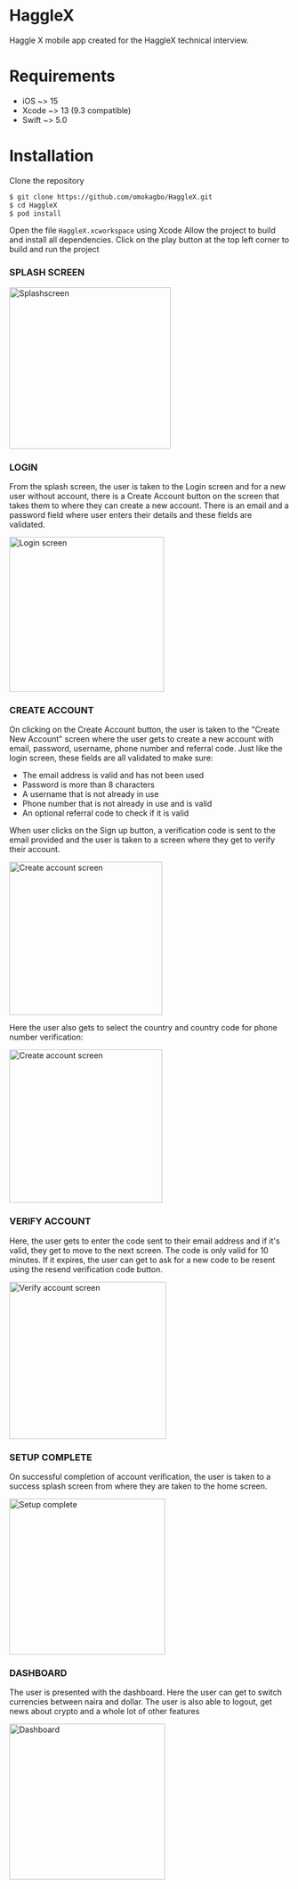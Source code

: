 # HaggleX

Haggle X mobile app created for the HaggleX technical interview.

# Requirements
- iOS ~> 15
- Xcode ~> 13 (9.3 compatible)
- Swift ~> 5.0

# Installation
Clone the repository
```sh
$ git clone https://github.com/omokagbo/HaggleX.git
$ cd HaggleX
$ pod install
```

Open the file `HaggleX.xcworkspace` using Xcode 
Allow the project to build and install all dependencies.
Click on the play button at the top left corner to build and run the project

### SPLASH SCREEN

<img width="290" alt="Splashscreen" src="https://user-images.githubusercontent.com/69020285/138555870-c973a3b2-96af-42d6-9d28-a3acdd7b4f65.png">  


### LOGIN

From the splash screen, the user is taken to the Login screen and for a new user without account, there is a Create Account button on the screen that takes them to where they can create a new account. There is an email and a password field where user enters their details and these fields are validated.

<img width="278" alt="Login screen" src="https://user-images.githubusercontent.com/69020285/138555920-7468b75f-0506-4f9c-aa45-b7d9ec2c709f.png">


### CREATE ACCOUNT

On clicking on the Create Account button, the user is taken to the "Create New Account" screen where the user gets to create a new account with email, password, username, phone number and referral code. Just like the login screen, these fields are all validated to make sure:
- The email address is valid and has not been used
- Password is more than 8 characters
- A username that is not already in use
- Phone number that is not already in use and is valid
- An optional referral code to check if it is valid

When user clicks on the Sign up button, a verification code is sent to the email provided and the user is taken to a screen where they get to verify their account.

<img width="275" alt="Create account screen" src="https://user-images.githubusercontent.com/69020285/138556081-bb5b01bf-7444-4b61-8daf-295fa4c93719.png">

Here the user also gets to select the country and country code for phone number verification:

<img width="275" alt="Create account screen" src="https://user-images.githubusercontent.com/69020285/138556470-311ae2cc-7baa-4092-9795-205e38e0b74b.png">


### VERIFY ACCOUNT
Here, the user gets to enter the code sent to their email address and if it's valid, they get to move to the next screen. The code is only valid for 10 minutes. If it expires, the user can get to ask for a new code to be resent using the resend verification code button.

<img width="282" alt="Verify account screen" src="https://user-images.githubusercontent.com/69020285/138556212-ea62280d-8fed-4f49-8463-48433dc189b7.png">


### SETUP COMPLETE
On successful completion of account verification, the user is taken to a success splash screen from where they are taken to the home screen.

<img width="280" alt="Setup complete" src="https://user-images.githubusercontent.com/69020285/138556291-46c5b648-e295-456c-987e-64f35b23927b.png"> 


### DASHBOARD
The user is presented with the dashboard. Here the user can get to switch currencies between naira and dollar. The user is also able to logout, get news about crypto and a whole lot of other features

<img width="280" alt="Dashboard" src="https://user-images.githubusercontent.com/69020285/138556584-d4f235a9-750d-432c-936c-2972c5bab41f.png"> 


